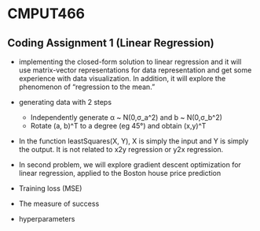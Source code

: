 # CMPUT466

## Coding Assignment 1 (Linear Regression)
- implementing the closed-form solution to linear regression and it will use matrix-vector representations for data representation and get some experience with data visualization. In addition, it will explore the phenomenon of “regression to the mean.” 

- generating data with 2 steps
    - Independently generate α ~ N(0,σ_a^2) and b ~ N(0,σ_b^2)
    - Rotate (a, b)^T to a degree (eg 45°) and obtain (x,y)^T
- In the function leastSquares(X, Y), X is simply the input and Y is simply the output. It is not related to x2y regression or y2x regression.
- In second problem, we will explore gradient descent optimization for linear regression, applied to the Boston house price prediction
- Training loss (MSE)
- The measure of success
- hyperparameters



